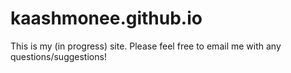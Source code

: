 # kaashmonee.github.io

This is my (in progress) site. Please feel free to email me with any questions/suggestions!

